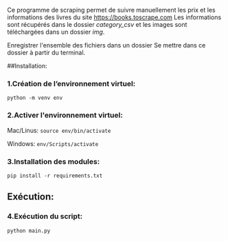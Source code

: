 Ce programme de scraping permet de suivre manuellement les prix et les informations des livres du site <https://books.toscrape.com> Les informations sont récupérés dans le dossier *category_csv* et les images sont téléchargées dans un dossier *img*.

Enregistrer l'ensemble des fichiers dans un dossier
Se mettre dans ce dossier à partir du terminal.

##Installation:

### 1.Création de l’environnement virtuel:

`python -m venv env`

### 2.Activer l'environnement virtuel:

Mac/Linus:
`source env/bin/activate`

Windows:
`env/Scripts/activate`

### 3.Installation des modules:

`pip install -r requirements.txt`

## Exécution:

### 4.Exécution du script:

`python main.py`
